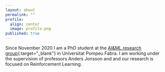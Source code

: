 ```yaml
---
layout: about
permalink: ""
profile:
  align: center
  image: profile.png
published: true
---
```


Since November 2020 I am a PhD student at the [AI&ML research group](https://www.upf.edu/web/ai-ml){:target="_blank"} in Universitat Pompeu Fabra. I am working under the supervision of professors Anders Jonsson and  and our research is focused on Reinforcement Learning.
